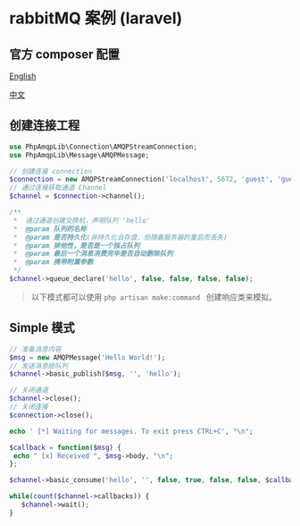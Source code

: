 # rabbitMQ 案例 (laravel)

## 官方 composer 配置

[English](https://www.rabbitmq.com/tutorials/tutorial-one-php.html)

[中文](https://learnku.com/articles/9117/rabbitmq-entry-work-queue)

## 创建连接工程

```php
use PhpAmqpLib\Connection\AMQPStreamConnection;
use PhpAmqpLib\Message\AMQPMessage;

// 创建连接 connection
$connection = new AMQPStreamConnection('localhost', 5672, 'guest', 'guest');
// 通过连接获取通道 Channel
$channel = $connection->channel();

/** 
 *  通过通道创建交换机，声明队列 'hello'
 *  @param 队列的名称
 *  @param 是否持久化(非持久化会存盘，但随着服务器的重启而丢失)
 *  @param 排他性，是否是一个独占队列
 *  @param 最后一个消息消费完毕是否自动删除队列
 *  @param 携带附属参数
 */
$channel->queue_declare('hello', false, false, false, false);
```

> 以下模式都可以使用 `php artisan make:command ` 创建响应类来模拟。

## Simple 模式

```php
// 准备消息内容
$msg = new AMQPMessage('Hello World!');
// 发送消息给队列
$channel->basic_publish($msg, '', 'hello');

// 关闭通道
$channel->close();
// 关闭连接
$connection->close();
```

```php
echo ' [*] Waiting for messages. To exit press CTRL+C', "\n";

$callback = function($msg) {
 echo " [x] Received ", $msg->body, "\n";
};

$channel->basic_consume('hello', '', false, true, false, false, $callback);

while(count($channel->callbacks)) {
   $channel->wait();
}
```